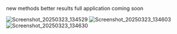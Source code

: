 new methods better results full application coming soon 

![Screenshot_20250323_134529](https://github.com/user-attachments/assets/16b393d6-5eae-42e5-b523-a8608533a5fd)
![Screenshot_20250323_134603](https://github.com/user-attachments/assets/655b5785-3cc5-4e80-91d2-acc1de628ed4)
![Screenshot_20250323_134630](https://github.com/user-attachments/assets/b2187e87-6e82-4ce3-b65c-b73f0ddaf3bf)


